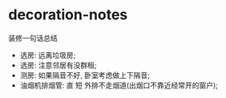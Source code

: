 # decoration-notes
装修一句话总结

 - 选房: 远离垃圾房;
 - 选房: 注意邻居有没群租;
 - 测房: 如果隔音不好, 卧室考虑做上下隔音;
 - 油烟机排烟管: 直 短 外排不走烟道(出烟口不靠近经常开的窗户);
 

